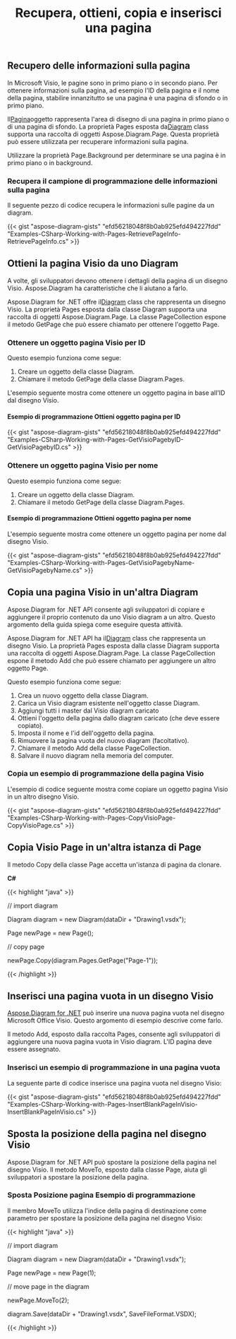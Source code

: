 ﻿---
title: Recupera, ottieni, copia e inserisci una pagina
type: docs
weight: 10
url: /it/net/retrieve-get-copy-and-insert-a-page/
description: Questa sezione spiega come inserire una pagina, copiare una pagina o ottenere informazioni sulla pagina con Aspose.Diagram.
---
## **Recupero delle informazioni sulla pagina**
In Microsoft Visio, le pagine sono in primo piano o in secondo piano. Per ottenere informazioni sulla pagina, ad esempio l'ID della pagina e il nome della pagina, stabilire innanzitutto se una pagina è una pagina di sfondo o in primo piano.

 Il[Pagina](http://www.aspose.com/api/net/diagram/aspose.diagram/page)oggetto rappresenta l'area di disegno di una pagina in primo piano o di una pagina di sfondo. La proprietà Pages esposta da[Diagram](http://www.aspose.com/api/net/diagram/aspose.diagram/diagram) class supporta una raccolta di oggetti Aspose.Diagram.Page. Questa proprietà può essere utilizzata per recuperare informazioni sulla pagina.

Utilizzare la proprietà Page.Background per determinare se una pagina è in primo piano o in background.
### **Recupera il campione di programmazione delle informazioni sulla pagina**
Il seguente pezzo di codice recupera le informazioni sulle pagine da un diagram.

{{< gist "aspose-diagram-gists" "efd56218048f8b0ab925efd494227fdd" "Examples-CSharp-Working-with-Pages-RetrievePageInfo-RetrievePageInfo.cs" >}}
## **Ottieni la pagina Visio da uno Diagram**
A volte, gli sviluppatori devono ottenere i dettagli della pagina di un disegno Visio. Aspose.Diagram ha caratteristiche che li aiutano a farlo.

 Aspose.Diagram for .NET offre il[Diagram](http://www.aspose.com/api/net/diagram/aspose.diagram/diagram) class che rappresenta un disegno Visio. La proprietà Pages esposta dalla classe Diagram supporta una raccolta di oggetti Aspose.Diagram.Page. La classe PageCollection espone il metodo GetPage che può essere chiamato per ottenere l'oggetto Page.
### **Ottenere un oggetto pagina Visio per ID**
Questo esempio funziona come segue:

1. Creare un oggetto della classe Diagram.
1. Chiamare il metodo GetPage della classe Diagram.Pages.

L'esempio seguente mostra come ottenere un oggetto pagina in base all'ID dal disegno Visio.
#### **Esempio di programmazione Ottieni oggetto pagina per ID**
{{< gist "aspose-diagram-gists" "efd56218048f8b0ab925efd494227fdd" "Examples-CSharp-Working-with-Pages-GetVisioPagebyID-GetVisioPagebyID.cs" >}}
### **Ottenere un oggetto pagina Visio per nome**
Questo esempio funziona come segue:

1. Creare un oggetto della classe Diagram.
1. Chiamare il metodo GetPage della classe Diagram.Pages.
#### **Esempio di programmazione Ottieni oggetto pagina per nome**
L'esempio seguente mostra come ottenere un oggetto pagina per nome dal disegno Visio.

{{< gist "aspose-diagram-gists" "efd56218048f8b0ab925efd494227fdd" "Examples-CSharp-Working-with-Pages-GetVisioPagebyName-GetVisioPagebyName.cs" >}}
## **Copia una pagina Visio in un'altra Diagram**
Aspose.Diagram for .NET API consente agli sviluppatori di copiare e aggiungere il proprio contenuto da uno Visio diagram a un altro. Questo argomento della guida spiega come eseguire questa attività.

 Aspose.Diagram for .NET API ha il[Diagram](http://www.aspose.com/api/net/diagram/aspose.diagram/diagram) class che rappresenta un disegno Visio. La proprietà Pages esposta dalla classe Diagram supporta una raccolta di oggetti Aspose.Diagram.Page. La classe PageCollection espone il metodo Add che può essere chiamato per aggiungere un altro oggetto Page.

Questo esempio funziona come segue:

1. Crea un nuovo oggetto della classe Diagram.
1. Carica un Visio diagram esistente nell'oggetto classe Diagram.
1. Aggiungi tutti i master dal Visio diagram caricato
1. Ottieni l'oggetto della pagina dallo diagram caricato (che deve essere copiato).
1. Imposta il nome e l'id dell'oggetto della pagina.
1. Rimuovere la pagina vuota del nuovo diagram (facoltativo).
1. Chiamare il metodo Add della classe PageCollection.
1. Salvare il nuovo diagram nella memoria del computer.
### **Copia un esempio di programmazione della pagina Visio**
L'esempio di codice seguente mostra come copiare un oggetto pagina Visio in un altro disegno Visio.

{{< gist "aspose-diagram-gists" "efd56218048f8b0ab925efd494227fdd" "Examples-CSharp-Working-with-Pages-CopyVisioPage-CopyVisioPage.cs" >}}
## **Copia Visio Page in un'altra istanza di Page**
Il metodo Copy della classe Page accetta un'istanza di pagina da clonare.

**C#**

{{< highlight "java" >}}

 // import diagram

Diagram diagram = new Diagram(dataDir + "Drawing1.vsdx");

Page newPage = new Page();

// copy page

newPage.Copy(diagram.Pages.GetPage("Page-1"));

{{< /highlight >}}
## **Inserisci una pagina vuota in un disegno Visio**
[Aspose.Diagram for .NET](http://www.aspose.com/.net/diagram-component.aspx) può inserire una nuova pagina vuota nel disegno Microsoft Office Visio. Questo argomento di esempio descrive come farlo.

Il metodo Add, esposto dalla raccolta Pages, consente agli sviluppatori di aggiungere una nuova pagina vuota in Visio diagram. L'ID pagina deve essere assegnato.
### **Inserisci un esempio di programmazione in una pagina vuota**
La seguente parte di codice inserisce una pagina vuota nel disegno Visio:

{{< gist "aspose-diagram-gists" "efd56218048f8b0ab925efd494227fdd" "Examples-CSharp-Working-with-Pages-InsertBlankPageInVisio-InsertBlankPageInVisio.cs" >}}
## **Sposta la posizione della pagina nel disegno Visio**
Aspose.Diagram for .NET API può spostare la posizione della pagina nel disegno Visio. Il metodo MoveTo, esposto dalla classe Page, aiuta gli sviluppatori a spostare la posizione della pagina.
### **Sposta Posizione pagina Esempio di programmazione**
Il membro MoveTo utilizza l'indice della pagina di destinazione come parametro per spostare la posizione della pagina nel disegno Visio:

{{< highlight "java" >}}

 // import diagram

Diagram diagram = new Diagram(dataDir + "Drawing1.vsdx");

Page newPage = new Page(1);

// move page in the diagram

newPage.MoveTo(2);

diagram.Save(dataDir + "Drawing1.vsdx", SaveFileFormat.VSDX);

{{< /highlight >}}
